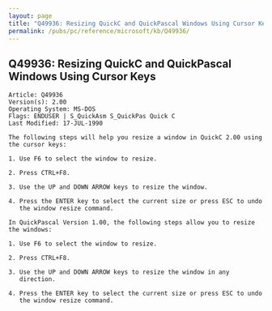 ```yaml
---
layout: page
title: "Q49936: Resizing QuickC and QuickPascal Windows Using Cursor Keys"
permalink: /pubs/pc/reference/microsoft/kb/Q49936/
---
```


## Q49936: Resizing QuickC and QuickPascal Windows Using Cursor Keys

	Article: Q49936
	Version(s): 2.00
	Operating System: MS-DOS
	Flags: ENDUSER | S_QuickAsm S_QuickPas Quick C
	Last Modified: 17-JUL-1990
	
	The following steps will help you resize a window in QuickC 2.00 using
	the cursor keys:
	
	1. Use F6 to select the window to resize.
	
	2. Press CTRL+F8.
	
	3. Use the UP and DOWN ARROW keys to resize the window.
	
	4. Press the ENTER key to select the current size or press ESC to undo
	   the window resize command.
	
	In QuickPascal Version 1.00, the following steps allow you to resize
	the windows:
	
	1. Use F6 to select the window to resize.
	
	2. Press CTRL+F8.
	
	3. Use the UP and DOWN ARROW keys to resize the window in any
	   direction.
	
	4. Press the ENTER key to select the current size or press ESC to undo
	   the window resize command.
